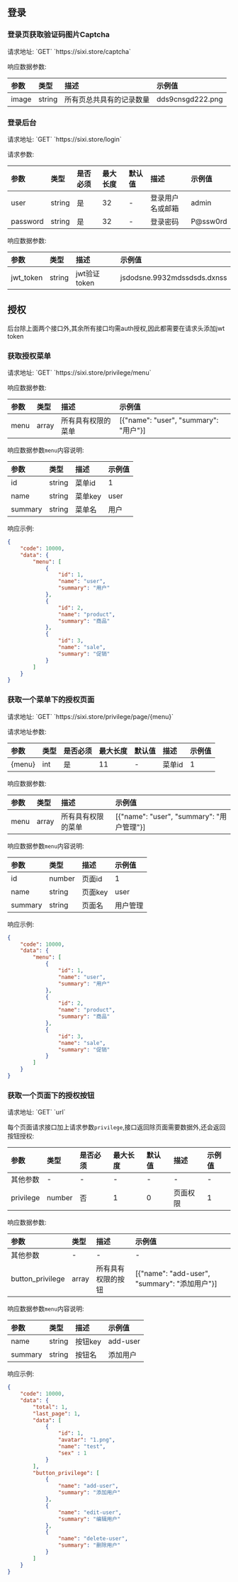 ## 登录

### 登录页获取验证码图片Captcha

<p class="tip">
请求地址: `GET`  `https://sixi.store/captcha`
</p>

响应数据参数:

| 参数       | 类型   |   描述                | 示例值   |
| :----     | :----- |  :----               | :---- |
|  image    | string | 所有页总共具有的记录数量 | dds9cnsgd222.png     |


### 登录后台

<p class="tip">
请求地址: `GET`  `https://sixi.store/login`
</p>

请求参数:

| 参数      | 类型   |  是否必须  | 最大长度 | 默认值 | 描述         | 示例值   |
| :----    | :----- | :----    |  :----  | :---- |  :----       | :---- |
| user     | string |   是     |   32    |   -    | 登录用户名或邮箱 | admin     |
| password | string |   是     |   32    |   -   | 登录密码 | P@ssw0rd  |

响应数据参数:

| 参数        | 类型   |   描述                | 示例值   |
| :----      | :----- |  :----               | :---- |
|  jwt_token | string | jwt验证token | jsdodsne.9932mdssdsds.dxnss    |

## 授权

<p class="danger">
  后台除上面两个接口外,其余所有接口均需auth授权,因此都需要在请求头添加jwt token
</p>

### 获取授权菜单

<p class="tip">
请求地址: `GET`  `https://sixi.store/privilege/menu`
</p>

响应数据参数:

| 参数       | 类型   |   描述                | 示例值   |
| :----     | :----- |  :----               | :---- |
|  menu    | array | 所有具有权限的菜单 | [{"name": "user", "summary": "用户"}] |

响应数据参数`menu`内容说明:

| 参数       | 类型   |   描述  | 示例值  |
| :----     | :----- |  :---- | :----  |
|  id       | string | 菜单id  | 1  |
|  name    | string |  菜单key  | user  |
|  summary  | string | 菜单名  | 用户  |

响应示例:
```json
{
    "code": 10000,
    "data": {
        "menu": [
            {
                "id": 1,
                "name": "user",
                "summary": "用户"
            },
            {
                "id": 2,
                "name": "product",
                "summary": "商品"
            },
            {
                "id": 3,
                "name": "sale",
                "summary": "促销"
            }
        ]
    }
}
```

### 获取一个菜单下的授权页面

<p class="tip">
请求地址: `GET`  `https://sixi.store/privilege/page/{menu}`
</p>

请求地址参数:

| 参数      | 类型   |  是否必须  | 最大长度 | 默认值 | 描述         | 示例值   |
| :----    | :----- | :----    |  :----  | :---- |  :----       | :---- |
| {menu}     | int    | 是        |   11   |    -   | 菜单id       | 1     |

响应数据参数:

| 参数       | 类型   |   描述                | 示例值   |
| :----     | :----- |  :----               | :---- |
|  menu    | array | 所有具有权限的菜单 | [{"name": "user", "summary": "用户管理"}] |

响应数据参数`menu`内容说明:

| 参数       | 类型   |   描述  | 示例值  |
| :----     | :----- |  :---- | :----  |
|  id    | number | 页面id  | 1  |
|  name    | string | 页面key  | user  |
|  summary  | string | 页面名  | 用户管理  |

响应示例:
```json
{
    "code": 10000,
    "data": {
        "menu": [
            {
                "id": 1,
                "name": "user",
                "summary": "用户"
            },
            {
                "id": 2,
                "name": "product",
                "summary": "商品"
            },
            {
                "id": 3,
                "name": "sale",
                "summary": "促销"
            }
        ]
    }
}
```

### 获取一个页面下的授权按钮

<p class="tip">
请求地址: `GET`  `url`
</p>

每个页面请求接口加上请求参数`privilege`,接口返回除页面需要数据外,还会返回按钮授权:

| 参数      | 类型   |  是否必须  | 最大长度 | 默认值 | 描述         | 示例值   |
| :----    | :----- | :----    |  :----  | :---- |  :----       | :---- |
| 其他参数   | -    | -        |   -   |    -   | -       | -    |
| privilege  | number    | 否        |   1   |    0   | 页面权限     | 1     |

响应数据参数:

| 参数       | 类型   |   描述                | 示例值   |
| :----     | :----- |  :----               | :---- |
|  其他参数   | - | - | - |
|  button_privilege   | array | 所有具有权限的按钮 | [{"name": "add-user", "summary": "添加用户"}] |

响应数据参数`menu`内容说明:

| 参数       | 类型   |   描述  | 示例值  |
| :----     | :----- |  :---- | :----  |
|  name    | string | 按钮key  | add-user  |
|  summary  | string | 按钮名  | 添加用户  |

响应示例:
```json
{
    "code": 10000,
    "data": {
        "total": 1,
        "last_page": 1,
        "data": [
            {
                "id": 1,
                "avatar": "1.png",
                "name": "test",
                "sex" : 1
            }
        ],
        "button_privilege": [
            {
                "name": "add-user",
                "summary": "添加用户"
            },
            {
                "name": "edit-user",
                "summary": "编辑用户"
            },
            {
                "name": "delete-user",
                "summary": "删除用户"
            }
        ]
    }
}
```
